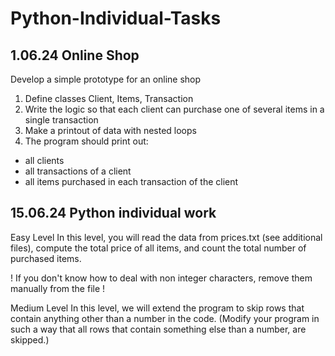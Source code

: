 # Python-Individual-Tasks

## 1.06.24 Online Shop

Develop a simple prototype for an online shop
1. Define classes Client, Items, Transaction
2. Write the logic so that each client can purchase one of several items in a single transaction
3. Make a printout of data with nested loops
4. The program should print out:
- all clients
- all transactions of a client
- all items purchased in each transaction of the client

## 15.06.24 Python individual work

Easy Level
In this level, you will read the data from prices.txt (see additional files),  compute the total price of all items, and count the total number of purchased items. 

! If you don't know how to deal with non integer characters, remove them manually from the file !

Medium Level
In this level, we will extend the program to skip rows that contain anything other than a number in the code. (Modify your program in such a way that all rows that contain something else than a number, are skipped.)

